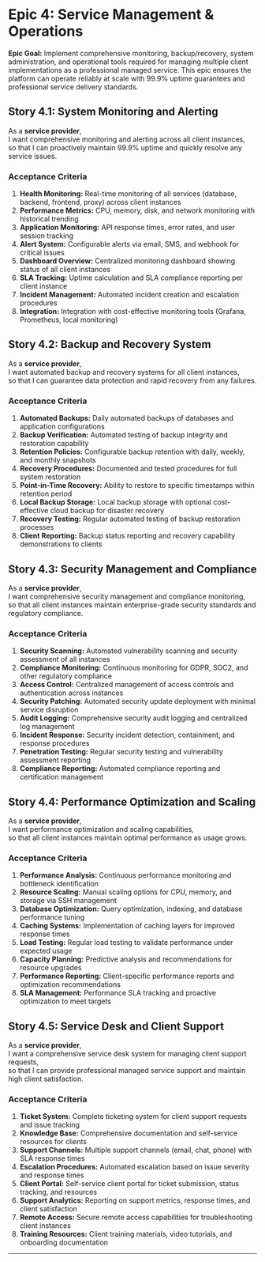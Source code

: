 # Epic 4: Service Management & Operations

**Epic Goal:** Implement comprehensive monitoring, backup/recovery, system administration, and operational tools required for managing multiple client implementations as a professional managed service. This epic ensures the platform can operate reliably at scale with 99.9% uptime guarantees and professional service delivery standards.

## Story 4.1: System Monitoring and Alerting

As a **service provider**,  
I want comprehensive monitoring and alerting across all client instances,  
so that I can proactively maintain 99.9% uptime and quickly resolve any service issues.

### Acceptance Criteria

1. **Health Monitoring:** Real-time monitoring of all services (database, backend, frontend, proxy) across client instances
2. **Performance Metrics:** CPU, memory, disk, and network monitoring with historical trending
3. **Application Monitoring:** API response times, error rates, and user session tracking
4. **Alert System:** Configurable alerts via email, SMS, and webhook for critical issues
5. **Dashboard Overview:** Centralized monitoring dashboard showing status of all client instances
6. **SLA Tracking:** Uptime calculation and SLA compliance reporting per client instance
7. **Incident Management:** Automated incident creation and escalation procedures
8. **Integration:** Integration with cost-effective monitoring tools (Grafana, Prometheus, local monitoring)

## Story 4.2: Backup and Recovery System

As a **service provider**,  
I want automated backup and recovery systems for all client instances,  
so that I can guarantee data protection and rapid recovery from any failures.

### Acceptance Criteria

1. **Automated Backups:** Daily automated backups of databases and application configurations
2. **Backup Verification:** Automated testing of backup integrity and restoration capability
3. **Retention Policies:** Configurable backup retention with daily, weekly, and monthly snapshots
4. **Recovery Procedures:** Documented and tested procedures for full system restoration
5. **Point-in-Time Recovery:** Ability to restore to specific timestamps within retention period
6. **Local Backup Storage:** Local backup storage with optional cost-effective cloud backup for disaster recovery
7. **Recovery Testing:** Regular automated testing of backup restoration processes
8. **Client Reporting:** Backup status reporting and recovery capability demonstrations to clients

## Story 4.3: Security Management and Compliance

As a **service provider**,  
I want comprehensive security management and compliance monitoring,  
so that all client instances maintain enterprise-grade security standards and regulatory compliance.

### Acceptance Criteria

1. **Security Scanning:** Automated vulnerability scanning and security assessment of all instances
2. **Compliance Monitoring:** Continuous monitoring for GDPR, SOC2, and other regulatory compliance
3. **Access Control:** Centralized management of access controls and authentication across instances
4. **Security Patching:** Automated security update deployment with minimal service disruption
5. **Audit Logging:** Comprehensive security audit logging and centralized log management
6. **Incident Response:** Security incident detection, containment, and response procedures
7. **Penetration Testing:** Regular security testing and vulnerability assessment reporting
8. **Compliance Reporting:** Automated compliance reporting and certification management

## Story 4.4: Performance Optimization and Scaling

As a **service provider**,  
I want performance optimization and scaling capabilities,  
so that all client instances maintain optimal performance as usage grows.

### Acceptance Criteria

1. **Performance Analysis:** Continuous performance monitoring and bottleneck identification
2. **Resource Scaling:** Manual scaling options for CPU, memory, and storage via SSH management
3. **Database Optimization:** Query optimization, indexing, and database performance tuning
4. **Caching Systems:** Implementation of caching layers for improved response times
5. **Load Testing:** Regular load testing to validate performance under expected usage
6. **Capacity Planning:** Predictive analysis and recommendations for resource upgrades
7. **Performance Reporting:** Client-specific performance reports and optimization recommendations
8. **SLA Management:** Performance SLA tracking and proactive optimization to meet targets

## Story 4.5: Service Desk and Client Support

As a **service provider**,  
I want a comprehensive service desk system for managing client support requests,  
so that I can provide professional managed service support and maintain high client satisfaction.

### Acceptance Criteria

1. **Ticket System:** Complete ticketing system for client support requests and issue tracking
2. **Knowledge Base:** Comprehensive documentation and self-service resources for clients
3. **Support Channels:** Multiple support channels (email, chat, phone) with SLA response times
4. **Escalation Procedures:** Automated escalation based on issue severity and response times
5. **Client Portal:** Self-service client portal for ticket submission, status tracking, and resources
6. **Support Analytics:** Reporting on support metrics, response times, and client satisfaction
7. **Remote Access:** Secure remote access capabilities for troubleshooting client instances
8. **Training Resources:** Client training materials, video tutorials, and onboarding documentation

---
